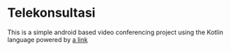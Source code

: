 # Telekonsultasi
This is a simple android based video conferencing project using the Kotlin language powered by [a link](https://jitsi.org/)
